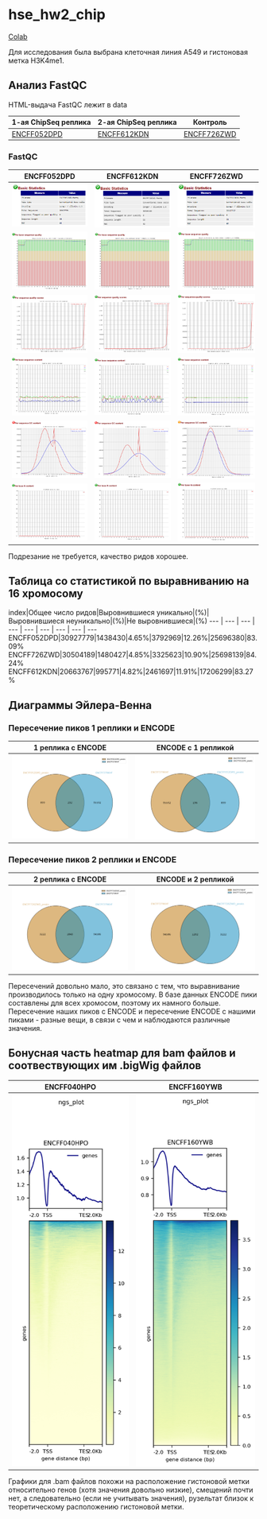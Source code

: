 # hse_hw2_chip

[Colab](https://colab.research.google.com/drive/1giruHuC5xG3CJIIF0WeogbgDk31GB0jG?usp=sharing)

Для исследования была выбрана клеточная линия A549 и гистоновая метка H3K4me1.

## Анализ FastQC

HTML-выдача FastQC лежит в data

1-ая ChipSeq реплика | 2-ая ChipSeq реплика | Контроль
--- | --- | ---
[ENCFF052DPD](https://github.com/Vladm0z/hse_hw2_chip/blob/main/data/ENCFF052DPD_fastqc.html) | [ENCFF612KDN](https://github.com/Vladm0z/hse_hw2_chip/blob/main/data/ENCFF612KDN_fastqc.html) | [ENCFF726ZWD](https://github.com/Vladm0z/hse_hw2_chip/blob/main/data/ENCFF726ZWD_fastqc.html)

### FastQC

ENCFF052DPD | ENCFF612KDN | ENCFF726ZWD
--- | --- | ---
![image](https://github.com/Vladm0z/hse_hw2_chip/raw/main/data/ChipSeq_ENCFF052DPD.png) | ![image](https://github.com/Vladm0z/hse_hw2_chip/raw/main/data/ChipSeq_ENCFF726ZWD.png) | ![image](https://github.com/Vladm0z/hse_hw2_chip/raw/main/data/ChipSeq_ENCFF612KDN.png)
![image](https://github.com/Vladm0z/hse_hw2_chip/raw/main/data/Pbsq_ENCFF052DPD.png) | ![image](https://github.com/Vladm0z/hse_hw2_chip/raw/main/data/Pbsq_ENCFF726ZWD.png) | ![image](https://github.com/Vladm0z/hse_hw2_chip/raw/main/data/Pbsq_ENCFF612KDN.png)
![image](https://github.com/Vladm0z/hse_hw2_chip/raw/main/data/Psqs_ENCFF052DPD.png) | ![image](https://github.com/Vladm0z/hse_hw2_chip/raw/main/data/Psqs_ENCFF726ZWD.png) | ![image](https://github.com/Vladm0z/hse_hw2_chip/raw/main/data/Psqs_ENCFF612KDN.png)
![image](https://github.com/Vladm0z/hse_hw2_chip/raw/main/data/Pbsc_ENCFF052DPD.png) | ![image](https://github.com/Vladm0z/hse_hw2_chip/raw/main/data/Pbsc_ENCFF726ZWD.png) | ![image](https://github.com/Vladm0z/hse_hw2_chip/raw/main/data/Pbsc_ENCFF612KDN.png)
![image](https://github.com/Vladm0z/hse_hw2_chip/raw/main/data/PsGCc_ENCFF052DPD.png) | ![image](https://github.com/Vladm0z/hse_hw2_chip/raw/main/data/PsGCc_ENCFF726ZWD.png) | ![image](https://github.com/Vladm0z/hse_hw2_chip/raw/main/data/PsGCc_ENCFF612KDN.png)
![image](https://github.com/Vladm0z/hse_hw2_chip/raw/main/data/PbNc_ENCFF052DPD.png) | ![image](https://github.com/Vladm0z/hse_hw2_chip/raw/main/data/PbNc_ENCFF726ZWD.png) | ![image](https://github.com/Vladm0z/hse_hw2_chip/raw/main/data/PbNc_ENCFF612KDN.png)

Подрезание не требуется, качество ридов хорошее.


## Таблица со статистикой по выравниванию на 16 хромосому

index|Общее число ридов|Выровнившиеся уникально|(%)|Выровнившиеся неуникально|(%)|Не выровнившиеся|(%)
--- | --- | --- | --- | --- | --- | --- | --- | --- 
ENCFF052DPD|30927779|1438430|4.65%|3792969|12.26%|25696380|83.09%
ENCFF726ZWD|30504189|1480427|4.85%|3325623|10.90%|25698139|84.24%
ENCFF612KDN|20663767|995771|4.82%|2461697|11.91%|17206299|83.27%


## Диаграммы Эйлера-Венна

### Пересечение пиков 1 реплики и ENCODE

1 реплика с ENCODE | ENCODE с 1 репликой
--- | ---
![Intervene_venn_(1) page-0001](https://github.com/Vladm0z/hse_hw2_chip/raw/main/data/Intervene_venn_1.png) | ![Intervene_venn (2)_page-0001](https://github.com/Vladm0z/hse_hw2_chip/raw/main/data/Intervene_venn_2.png)

### Пересечение пиков 2 реплики и ENCODE


2 реплика с ENCODE | ENCODE и 2 репликой
--- | ---
![Intervene_venn (3)_page-0001](https://github.com/Vladm0z/hse_hw2_chip/raw/main/data/Intervene_venn_3.png) | ![Intervene_venn (4)_page-0001](https://github.com/Vladm0z/hse_hw2_chip/raw/main/data/Intervene_venn_4.png)


Пересечений довольно мало, это связано с тем, что выравнивание производилось только на одну хромосому. В базе данных ENCODE пики составлены для всех хромосом, поэтому их намного больше. Пересечение наших пиков с ENCODE и пересечение ENCODE с нашими пиками - разные вещи, в связи с чем и наблюдаются различные значения.


## Бонусная часть heatmap для bam файлов и соотвествующих им .bigWig файлов

ENCFF040HPO | ENCFF160YWB
--- | ---
![ENCFF040HPO](https://github.com/Vladm0z/hse_hw2_chip/raw/main/data/result.png) | ![ENCFF160YWB](https://github.com/Vladm0z/hse_hw2_chip/raw/main/data/result2.png)


Графики для .bam файлов похожи на расположение гистоновой метки относительно генов (хотя значения довольно низкие), смещений почти нет, а следовательно (если не учитывать значения), рузельтат близок к теоретическому расположению гистоновой метки.
